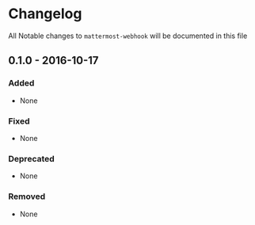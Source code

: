 # Changelog

All Notable changes to `mattermost-webhook` will be documented in this file

## 0.1.0 - 2016-10-17

### Added

- None

### Fixed

- None

### Deprecated

- None

### Removed

- None